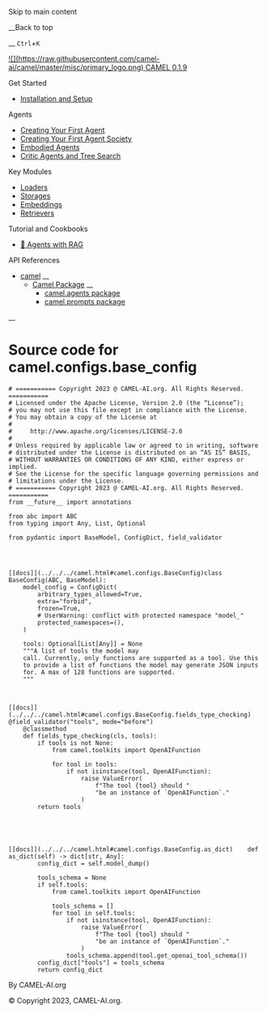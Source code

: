 Skip to main content

__Back to top

__ `Ctrl`+`K`

[ ![](https://raw.githubusercontent.com/camel-
ai/camel/master/misc/primary_logo.png) CAMEL 0.1.9 ](../../../index.html)

Get Started

  * [Installation and Setup](../../../get_started/setup.html)

Agents

  * [Creating Your First Agent](../../../agents/single_agent.html)
  * [Creating Your First Agent Society](../../../agents/role_playing.html)
  * [Embodied Agents](../../../agents/embodied_agents.html)
  * [Critic Agents and Tree Search](../../../agents/critic_agents_and_tree_search.html)

Key Modules

  * [Loaders](../../../key_modules/loaders.html)
  * [Storages](../../../key_modules/storages.html)
  * [Embeddings](../../../key_modules/embeddings.html)
  * [Retrievers](../../../key_modules/retrievers.html)

Tutorial and Cookbooks

  * [🐫 Agents with RAG](../../../tutorials_and_cookbooks/agents_with_rag.html)

API References

  * [camel](../../../modules.html) __
    * [Camel Package](../../../camel.html) __
      * [camel.agents package](../../../camel.agents.html)
      * [camel.prompts package](../../../camel.prompts.html)

__

#

# Source code for camel.configs.base_config

    
    
    # =========== Copyright 2023 @ CAMEL-AI.org. All Rights Reserved. ===========
    # Licensed under the Apache License, Version 2.0 (the “License”);
    # you may not use this file except in compliance with the License.
    # You may obtain a copy of the License at
    #
    #     http://www.apache.org/licenses/LICENSE-2.0
    #
    # Unless required by applicable law or agreed to in writing, software
    # distributed under the License is distributed on an “AS IS” BASIS,
    # WITHOUT WARRANTIES OR CONDITIONS OF ANY KIND, either express or implied.
    # See the License for the specific language governing permissions and
    # limitations under the License.
    # =========== Copyright 2023 @ CAMEL-AI.org. All Rights Reserved. ===========
    from __future__ import annotations
    
    from abc import ABC
    from typing import Any, List, Optional
    
    from pydantic import BaseModel, ConfigDict, field_validator
    
    
    
    
    [[docs]](../../../camel.html#camel.configs.BaseConfig)class BaseConfig(ABC, BaseModel):
        model_config = ConfigDict(
            arbitrary_types_allowed=True,
            extra="forbid",
            frozen=True,
            # UserWarning: conflict with protected namespace "model_"
            protected_namespaces=(),
        )
    
        tools: Optional[List[Any]] = None
        """A list of tools the model may
        call. Currently, only functions are supported as a tool. Use this
        to provide a list of functions the model may generate JSON inputs
        for. A max of 128 functions are supported.
        """
    
    
    
    [[docs]](../../../camel.html#camel.configs.BaseConfig.fields_type_checking)    @field_validator("tools", mode="before")
        @classmethod
        def fields_type_checking(cls, tools):
            if tools is not None:
                from camel.toolkits import OpenAIFunction
    
                for tool in tools:
                    if not isinstance(tool, OpenAIFunction):
                        raise ValueError(
                            f"The tool {tool} should "
                            "be an instance of `OpenAIFunction`."
                        )
            return tools
    
    
    
    
    
    [[docs]](../../../camel.html#camel.configs.BaseConfig.as_dict)    def as_dict(self) -> dict[str, Any]:
            config_dict = self.model_dump()
    
            tools_schema = None
            if self.tools:
                from camel.toolkits import OpenAIFunction
    
                tools_schema = []
                for tool in self.tools:
                    if not isinstance(tool, OpenAIFunction):
                        raise ValueError(
                            f"The tool {tool} should "
                            "be an instance of `OpenAIFunction`."
                        )
                    tools_schema.append(tool.get_openai_tool_schema())
            config_dict["tools"] = tools_schema
            return config_dict
    
    
    

By CAMEL-AI.org

© Copyright 2023, CAMEL-AI.org.  

